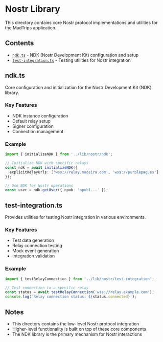 # Nostr Library

This directory contains core Nostr protocol implementations and utilities for the MadTrips application.

## Contents

- [`ndk.ts`](#ndkts) - NDK (Nostr Development Kit) configuration and setup
- [`test-integration.ts`](#test-integrationts) - Testing utilities for Nostr integration

## ndk.ts

Core configuration and initialization for the Nostr Development Kit (NDK) library.

### Key Features

- NDK instance configuration
- Default relay setup
- Signer configuration
- Connection management

### Example

```typescript
import { initializeNDK } from '../lib/nostr/ndk';

// Initialize NDK with specific relays
const ndk = await initializeNDK({
  explicitRelayUrls: ['wss://relay.madeira.com', 'wss://purplepag.es']
});

// Use NDK for Nostr operations
const user = ndk.getUser({ npub: 'npub1...' });
```

## test-integration.ts

Provides utilities for testing Nostr integration in various environments.

### Key Features

- Test data generation
- Relay connection testing
- Mock event generation
- Integration validation

### Example

```typescript
import { testRelayConnection } from '../lib/nostr/test-integration';

// Test connection to a specific relay
const status = await testRelayConnection('wss://relay.example.com');
console.log(`Relay connection status: ${status.connected}`);
```

## Notes

- This directory contains the low-level Nostr protocol integration
- Higher-level functionality is built on top of these core components
- The NDK library is the primary mechanism for Nostr interactions 